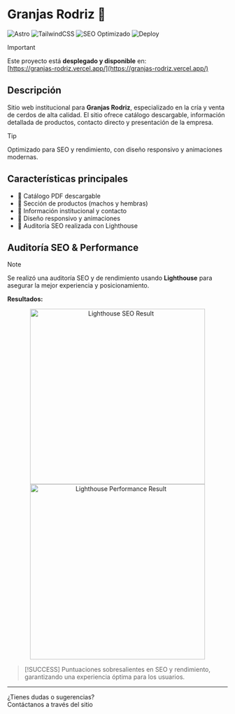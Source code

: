# Granjas Rodriz 🐷

![Astro](https://img.shields.io/badge/Astro-Framework-blueviolet?logo=astro)
![TailwindCSS](https://img.shields.io/badge/TailwindCSS-Utility-blue?logo=tailwindcss)
![SEO Optimizado](https://img.shields.io/badge/SEO-Optimizado-brightgreen)
![Deploy](https://img.shields.io/badge/Deploy-Vercel-black?logo=vercel)

> [!IMPORTANT]
> Este proyecto está **desplegado y disponible** en:  
> [https://granjas-rodriz.vercel.app/](https://granjas-rodriz.vercel.app/)

## Descripción

Sitio web institucional para **Granjas Rodriz**, especializado en la cría y venta de cerdos de alta calidad. El sitio ofrece catálogo descargable, información detallada de productos, contacto directo y presentación de la empresa.

> [!TIP]
> Optimizado para SEO y rendimiento, con diseño responsivo y animaciones modernas.

## Características principales

- 📄 Catálogo PDF descargable
- 🐖 Sección de productos (machos y hembras)
- 🏢 Información institucional y contacto
- 📱 Diseño responsivo y animaciones
- 🚀 Auditoría SEO realizada con Lighthouse

## Auditoría SEO & Performance

> [!NOTE]
> Se realizó una auditoría SEO y de rendimiento usando **Lighthouse** para asegurar la mejor experiencia y posicionamiento.

**Resultados:**

<p align="center">
  <picture>
    <source srcset="https://res.cloudinary.com/doiulaa3y/image/upload/v1753308982/Screenshot_2025-07-23_160154_xmixfa.png" type="image/png" />
    <img src="https://res.cloudinary.com/doiulaa3y/image/upload/v1753308982/Screenshot_2025-07-23_160154_xmixfa.png" alt="Lighthouse SEO Result" width="400" />
  </picture>
  <picture>
    <source srcset="https://res.cloudinary.com/doiulaa3y/image/upload/v1753308982/Screenshot_2025-07-23_160116_fdzuyn.png" type="image/png" />
    <img src="https://res.cloudinary.com/doiulaa3y/image/upload/v1753308982/Screenshot_2025-07-23_160116_fdzuyn.png" alt="Lighthouse Performance Result" width="400" />
  </picture>
</p>

> [!SUCCESS]
> Puntuaciones sobresalientes en SEO y rendimiento, garantizando una experiencia óptima para los usuarios.

---

¿Tienes dudas o sugerencias?  
Contáctanos a través del sitio
